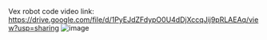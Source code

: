 Vex robot code
video link: https://drive.google.com/file/d/1PyEJdZFdypO0U4dDjXccqJij9pRLAEAq/view?usp=sharing
![image](https://github.com/user-attachments/assets/1cd94e0c-9fc5-4e19-a391-6e84980acbe4)
